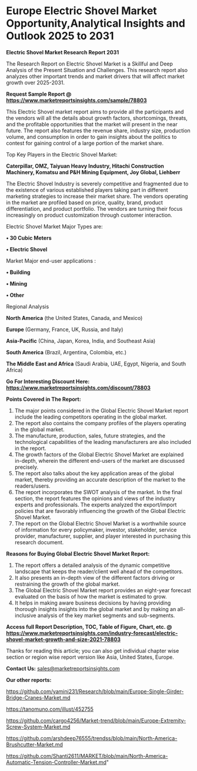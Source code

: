  # Europe Electric Shovel Market Opportunity,Analytical Insights and Outlook 2025 to 2031

<strong>Electric Shovel Market Research Report 2031</strong>

The Research Report on Electric Shovel Market is a Skillful and Deep Analysis of the Present Situation and Challenges. This research report also analyzes other important trends and market drivers that will affect market growth over 2025-2031.

<strong>Request Sample Report @ <a href=https://www.marketreportsinsights.com/sample/78803>https://www.marketreportsinsights.com/sample/78803</a></strong>

This Electric Shovel market report aims to provide all the participants and the vendors will all the details about growth factors, shortcomings, threats, and the profitable opportunities that the market will present in the near future. The report also features the revenue share, industry size, production volume, and consumption in order to gain insights about the politics to contest for gaining control of a large portion of the market share.

Top Key Players in the Electric Shovel Market:

<strong>Caterpillar, OMZ, Taiyuan Heavy Industry, Hitachi Construction Machinery, Komatsu and P&H Mining Equipment, Joy Global, Liehberr</strong>

The Electric Shovel Industry is severely competitive and fragmented due to the existence of various established players taking part in different marketing strategies to increase their market share. The vendors operating in the market are profiled based on price, quality, brand, product differentiation, and product portfolio. The vendors are turning their focus increasingly on product customization through customer interaction.

Electric Shovel Market Major Types are:

<strong>• 30 Cubic Meters

• Electric Shovel</strong>

Market Major end-user applications :

<strong>• Building

• Mining

• Other</strong>

Regional Analysis

</u><strong><b>North America</b></strong> (the United States, Canada, and Mexico)

<strong><b>Europe </b></strong>(Germany, France, UK, Russia, and Italy)

<strong><b>Asia-Pacific</b></strong> (China, Japan, Korea, India, and Southeast Asia)

<strong><b>South America</b></strong> (Brazil, Argentina, Colombia, etc.)

<strong><b>The Middle East and Africa</b></strong> (Saudi Arabia, UAE, Egypt, Nigeria, and South Africa)

<strong>Go For Interesting Discount Here: <a href=https://www.marketreportsinsights.com/discount/78803>https://www.marketreportsinsights.com/discount/78803</a></strong>

<strong>Points Covered in The Report:</strong>
<ol>
  <li>The major points considered in the Global Electric Shovel Market report include the leading competitors operating in the global market.</li>
  <li>The report also contains the company profiles of the players operating in the global market.</li>
  <li>The manufacture, production, sales, future strategies, and the technological capabilities of the leading manufacturers are also included in the report.</li>
  <li>The growth factors of the Global Electric Shovel Market are explained in-depth, wherein the different end-users of the market are discussed precisely.</li>
  <li>The report also talks about the key application areas of the global market, thereby providing an accurate description of the market to the readers/users.</li>
  <li>The report incorporates the SWOT analysis of the market. In the final section, the report features the opinions and views of the industry experts and professionals. The experts analyzed the export/import policies that are favorably influencing the growth of the Global Electric Shovel Market.</li>
  <li>The report on the Global Electric Shovel Market is a worthwhile source of information for every policymaker, investor, stakeholder, service provider, manufacturer, supplier, and player interested in purchasing this research document.</li>
</ol>
<strong>Reasons for Buying Global Electric Shovel Market Report:</strong>

<ol>
  <li>The report offers a detailed analysis of the dynamic competitive landscape that keeps the reader/client well ahead of the competitors.</li>
  <li>It also presents an in-depth view of the different factors driving or restraining the growth of the global market.</li>
  <li>The Global Electric Shovel Market report provides an eight-year forecast evaluated on the basis of how the market is estimated to grow.</li>
  <li>It helps in making aware business decisions by having providing thorough insights insights into the global market and by making an all-inclusive analysis of the key market segments and sub-segments.</li>
</ol>
<strong>Access full Report Description, TOC, Table of Figure, Chart, etc. @ <a href=https://www.marketreportsinsights.com/industry-forecast/electric-shovel-market-growth-and-size-2021-78803>https://www.marketreportsinsights.com/industry-forecast/electric-shovel-market-growth-and-size-2021-78803</a></strong>


Thanks for reading this article; you can also get individual chapter wise section or region wise report version like Asia, United States, Europe.

<strong>Contact Us:</strong>
sales@marketreportsinsights.com

<strong>Our other reports:</strong>

<a href=https://github.com/yamini231/Research/blob/main/Europe-Single-Girder-Bridge-Cranes-Market.md>https://github.com/yamini231/Research/blob/main/Europe-Single-Girder-Bridge-Cranes-Market.md</a>

<a href=https://tanomuno.com/illust/452755>https://tanomuno.com/illust/452755</a>

<a href=https://github.com/cargo4256/Market-trend/blob/main/Europe-Extremity-Screw-System-Market.md>https://github.com/cargo4256/Market-trend/blob/main/Europe-Extremity-Screw-System-Market.md</a>

<a href=https://github.com/arshdeep76555/trendss/blob/main/North-America-Brushcutter-Market.md>https://github.com/arshdeep76555/trendss/blob/main/North-America-Brushcutter-Market.md</a>

<a href=https://github.com/Shanti2611/MARKET/blob/main/North-America-Automatic-Tension-Controller-Market.md>https://github.com/Shanti2611/MARKET/blob/main/North-America-Automatic-Tension-Controller-Market.md</a>"
